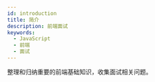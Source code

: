 ```yaml
---
id: introduction
title: 简介
description: 前端面试
keywords:
  - JavaScript
  - 前端
  - 面试
---
```


整理和归纳重要的前端基础知识，收集面试相关问题。
